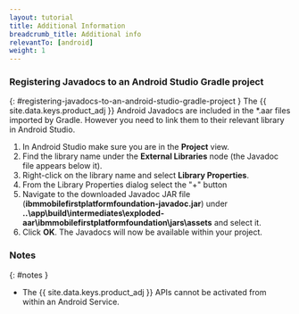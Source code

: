 ```yaml
---
layout: tutorial
title: Additional Information
breadcrumb_title: Additional info
relevantTo: [android]
weight: 1
---
```

<!-- NLS_CHARSET=UTF-8 -->
### Registering Javadocs to an Android Studio Gradle project
{: #registering-javadocs-to-an-android-studio-gradle-project }
The {{ site.data.keys.product_adj }} Android Javadocs are included in the *.aar files imported by Gradle. However you need to link them to their relevant library in Android Studio.

1. In Android Studio make sure you are in the **Project** view.
2. Find the library name under the **External Libraries** node (the Javadoc file appears below it).
3. Right-click on the library name and select **Library Properties**.
4. From the Library Properties dialog select the "+" button
5. Navigate to the downloaded Javadoc JAR file (**ibmmobilefirstplatformfoundation-javadoc.jar**) under **..\app\build\intermediates\exploded-aar\ibmmobilefirstplatformfoundation\jars\assets** and select it.
6. Click **OK**. The Javadocs will now be available within your project.

### Notes
{: #notes }

* The {{ site.data.keys.product_adj }} APIs cannot be activated from within an Android Service.